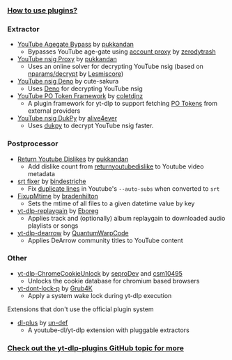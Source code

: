 ### [How to use plugins?](https://github.com/yt-dlp/yt-dlp#plugins)

### Extractor

- [YouTube Agegate Bypass](https://github.com/pukkandan/yt-dlp-YTAgeGateBypass) by [pukkandan](https://github.com/pukkandan)
    - Bypasses YouTube age-gate using [account proxy](https://youtube-proxy.zerody.one) by [zerodytrash](https://github.com/zerodytrash)
- [YouTube nsig Proxy](https://github.com/pukkandan/yt-dlp-YTNSigProxy) by [pukkandan](https://github.com/pukkandan)
    - Uses an online solver for decrypting YouTube nsig (based on [nparams/decrypt](https://github.com/Lesmiscore/bookish-octo-barnacle/blob/master/api/youtube/nparams/decrypt.js) by [Lesmiscore](https://github.com/Lesmiscore))
- [YouTube nsig Deno](https://github.com/bashonly/yt-dlp-YTNSigDeno) by cute-sakura
    - Uses [Deno](https://deno.land) for decrypting YouTube nsig
- [YouTube PO Token Framework](https://github.com/coletdjnz/yt-dlp-get-pot) by [coletdjnz](https://github.com/coletdjnz)
    - A plugin framework for yt-dlp to support fetching [PO Tokens](https://github.com/yt-dlp/yt-dlp/wiki/Extractors#po-token-guide) from external providers 
- [YouTube nsig DukPy](https://github.com/alive4ever/yt-dlp-YTNSigDukpy) by [alive4ever](https://github.com/alive4ever)
    - Uses [dukpy](https://github.com/amol-/dukpy) to decrypt YouTube nsig faster.

### Postprocessor

- [Return Youtube Dislikes](https://github.com/pukkandan/yt-dlp-returnyoutubedislike) by [pukkandan](https://github.com/pukkandan)
    - Add dislike count from [returnyoutubedislike](https://returnyoutubedislike.com) to Youtube video metadata
- [srt fixer](https://github.com/bindestriche/srt_fix) by [bindestriche](https://github.com/bindestriche)
    - Fix [duplicate lines](https://github.com/yt-dlp/yt-dlp/issues/1734) in Youtube's `--auto-subs` when converted to `srt`
- [FixupMtime](https://github.com/bradenhilton/yt-dlp-FixupMtime) by [bradenhilton](https://github.com/bradenhilton)
    - Sets the mtime of all files to a given datetime value by key
- [yt-dlp-replaygain](https://github.com/Eboreg/yt-dlp-replaygain) by [Eboreg](https://github.com/Eboreg)
    - Applies track and (optionally) album replaygain to downloaded audio playlists or songs
- [yt-dlp-dearrow](https://github.com/QuantumWarpCode/yt-dlp-dearrow) by [QuantumWarpCode](https://github.com/QuantumWarpCode)
    - Applies DeArrow community titles to YouTube content

### Other

- [yt-dlp-ChromeCookieUnlock](https://github.com/seproDev/yt-dlp-ChromeCookieUnlock) by [seproDev](https://github.com/seproDev) and [csm10495](https://github.com/csm10495)
    - Unlocks the cookie database for chromium based browsers
- [yt-dont-lock-p](https://github.com/Grub4K/yt-dont-lock-p) by [Grub4K](https://github.com/Grub4K)
    - Apply a system wake lock during yt-dlp execution

Extensions that don't use the official plugin system

- [dl-plus](https://github.com/un-def/dl-plus) by [un-def](https://github.com/un-def)
    - A youtube-dl/yt-dlp extension with pluggable extractors
    
### [Check out the yt-dlp-plugins GitHub topic for more](https://github.com/topics/yt-dlp-plugins)
